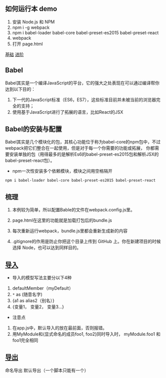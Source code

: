 ## 如何运行本 demo
1. 安装 Node.js 和 NPM
2. npm i -g webpack
3. npm i babel-loader babel-core babel-preset-es2015 babel-preset-react
4. webpack
5. 打开 page.html

[基础](https://github.com/jirengu-inc/jrg-project-5/issues/1)
[进阶](http://www.jianshu.com/p/42e11515c10f)
## Babel

Babel其实是一个编译JavaScript的平台，它的强大之处表现在可以通过编译帮你达到以下目的：
1. 下一代的JavaScript标准（ES6，ES7），这些标准目前并未被当前的浏览器完全的支持；
2. 使用基于JavaScript进行了拓展的语言，比如React的JSX

## Babel的安装与配置

Babel其实是几个模块化的包，其核心功能位于称为babel-core的npm包中，不过webpack把它们整合在一起使用，但是对于每一个你需要的功能或拓展，
你都需要安装单独的包（用得最多的是解析Es6的babel-preset-es2015包和解析JSX的babel-preset-react包）。

- npm一次性安装多个依赖模块，模块之间用空格隔开
```
npm i babel-loader babel-core babel-preset-es2015 babel-preset-react
```
## 梳理
1. 本例较为简单，所以配置Bable的文件在webpack.config.js里。

2. page.html在这里的功能就是加载打包后的bundle.js

3. 每次重新运行webpack，bundle.js里都会重新生成新的内容

3. .gitignore的作用是防止你把这个目录上传到 GitHub 上。你在新建项目的时候选择 Node，也可以达到同样目的。

## [导入](https://developer.mozilla.org/zh-CN/docs/Web/JavaScript/Reference/Statements/import)

- 导入的模型写法主要分以下4种

1. defaultMember（myDefault）
2. `*` as (随意名字)
3. {a1 as alias2（别名）}
4. {变量1， 变量2， 变量3...}

- 注意点

1. 在app.js中，默认导入的放在最前面，否则报错。
2. 用MyModule和{显式命名的成员foo1, foo2}同时导入时，
myModule.foo1  和 foo1完全相同 

## [导出](https://developer.mozilla.org/zh-CN/docs/Web/JavaScript/Reference/Statements/export)

命名导出
默认导出（一个脚本只能有一个）
